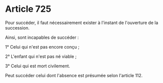 # Article 725

Pour succéder, il faut nécessairement exister à l'instant de l'ouverture de la succession.

Ainsi, sont incapables de succéder :

1° Celui qui n'est pas encore conçu ;

2° L'enfant qui n'est pas né viable ;

3° Celui qui est mort civilement.

Peut succéder celui dont l'absence est présumée selon l'article 112.
